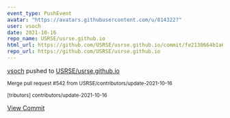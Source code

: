 ```yaml
---
event_type: PushEvent
avatar: "https://avatars.githubusercontent.com/u/814322?"
user: vsoch
date: 2021-10-16
repo_name: USRSE/usrse.github.io
html_url: https://github.com/USRSE/usrse.github.io/commit/fe2138664b1a685820e85241c5e69594c8f706da
repo_url: https://github.com/USRSE/usrse.github.io
---
```


<a href='https://github.com/vsoch' target='_blank'>vsoch</a> pushed to <a href='https://github.com/USRSE/usrse.github.io' target='_blank'>USRSE/usrse.github.io</a>

<small>Merge pull request #542 from USRSE/contributors/update-2021-10-16

[tributors] contributors/update-2021-10-16</small>

<a href='https://github.com/USRSE/usrse.github.io/commit/fe2138664b1a685820e85241c5e69594c8f706da' target='_blank'>View Commit</a>